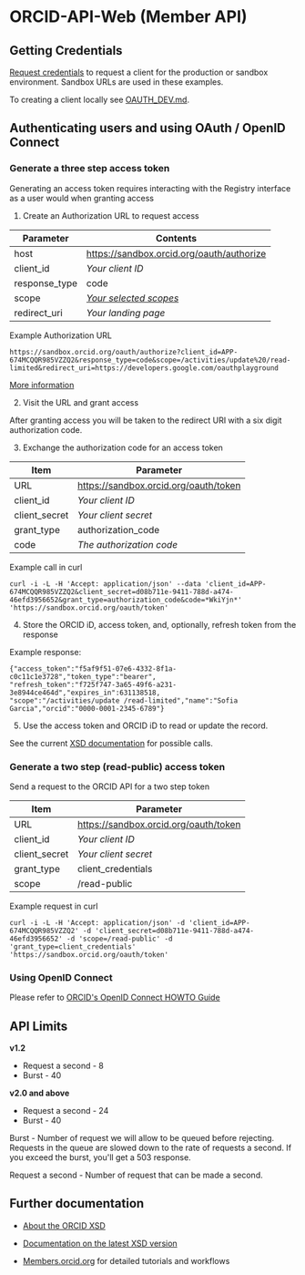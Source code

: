 # ORCID-API-Web (Member API)

## Getting Credentials
[Request credentials](https://qa.orcid.org/content/register-client-application) to request a client for the production or sandbox environment. Sandbox URLs are used in these examples.

To creating a client locally see [OAUTH_DEV.md](OAUTH_DEV.md).

## Authenticating users and using OAuth / OpenID Connect

### Generate a three step access token
Generating an access token requires interacting with the Registry interface as a user would when granting access

1. Create an Authorization URL to request access
	
| Parameter             |Contents               |
|--------------------|--------------------------|
| host 				| https://sandbox.orcid.org/oauth/authorize|
| client\_id 		| *Your client ID*|
| response\_type	| code|
| scope				| [*Your selected scopes*](https://github.com/ORCID/ORCID-Source/tree/master/orcid-model/src/main/resources/record_2.0#scopes)|
| redirect\_uri		| *Your landing page*|

Example Authorization URL

```https://sandbox.orcid.org/oauth/authorize?client_id=APP-674MCQQR985VZZQ2&response_type=code&scope=/activities/update%20/read-limited&redirect_uri=https://developers.google.com/oauthplayground```

[More information](http://members.orcid.org/api/resources/customize)

2. Visit the URL and grant access

After granting access you will be taken to the redirect URI with a six digit authorization code.

3. Exchange the authorization code for an access token

| Item               |Parameter               |
|--------------------|--------------------------|
| URL 				| https://sandbox.orcid.org/oauth/token|
| client\_id 		| *Your client ID*|
| client\_secret	| *Your client secret*|
| grant\_type		| authorization\_code|
| code				| *The authorization code*|

Example call in curl

```
curl -i -L -H 'Accept: application/json' --data 'client_id=APP-674MCQQR985VZZQ2&client_secret=d08b711e-9411-788d-a474-46efd3956652&grant_type=authorization_code&code=*WkiYjn*' 'https://sandbox.orcid.org/oauth/token'
```
4. Store the ORCID iD, access token, and, optionally, refresh token from the response

Example response:

```
{"access_token":"f5af9f51-07e6-4332-8f1a-c0c11c1e3728","token_type":"bearer",
"refresh_token":"f725f747-3a65-49f6-a231-3e8944ce464d","expires_in":631138518,
"scope":"/activities/update /read-limited","name":"Sofia Garcia","orcid":"0000-0001-2345-6789"}
```
5. Use the access token and ORCID iD to read or update the record.

See the current [XSD documentation](https://github.com/ORCID/ORCID-Source/tree/master/orcid-model/src/main/resources) for possible calls.

### Generate a two step (read-public) access token

Send a request to the ORCID API for a two step token

| Item              |Parameter               |
|-------------------|--------------------------|
| URL 				| https://sandbox.orcid.org/oauth/token|
| client\_id 		| *Your client ID*|
| client\_secret	| *Your client secret*|
| grant\_type		| client\_credentials|
| scope				| /read-public|

Example request in curl

```
curl -i -L -H 'Accept: application/json' -d 'client_id=APP-674MCQQR985VZZQ2' -d 'client_secret=d08b711e-9411-788d-a474-46efd3956652' -d 'scope=/read-public' -d 'grant_type=client_credentials' 'https://sandbox.orcid.org/oauth/token'
```

### Using OpenID Connect

Please refer to [ORCID's OpenID Connect HOWTO Guide](https://github.com/ORCID/ORCID-Source/tree/master/orcid-web/OPEN_ID_CONNECT_HOWTO.md)

## API Limits

**v1.2**
* Request a second - 8
* Burst - 40

**v2.0 and above**
* Request a second - 24
* Burst - 40

Burst - Number of request we will allow to be queued before rejecting. Requests in the queue are slowed down to the rate of requests a second. If you exceed the burst, you'll get a 503 response.

Request a second - Number of request that can be made a second.

## Further documentation

* [About the ORCID XSD](https://github.com/ORCID/ORCID-Source/tree/master/orcid-model/src/main/resources)

* [Documentation on the latest XSD version](https://github.com/ORCID/ORCID-Source/blob/master/orcid-model/src/main/resources/record_2.0/README.md)

* [Members.orcid.org](https://members.orcid.org/api/) for detailed tutorials and workflows

